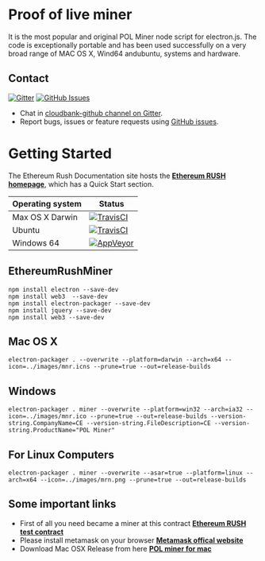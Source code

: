# Proof of live miner

It is the most popular and original POL Miner node script for electron.js. The code is exceptionally portable and has been used successfully on a very broad range of MAC OS X, Wind64 andubuntu, systems and hardware.

## Contact

[![Gitter](https://img.shields.io/gitter/room/nwjs/nw.js.svg)](https://gitter.im/ethereumrush-github/)
[![GitHub Issues](https://img.shields.io/badge/open%20issues-0-yellow.svg)](https://github.com/omgbbqhaxx/EthereumRushMiner/issues)

- Chat in [cloudbank-github channel on Gitter](https://gitter.im/ethereumrush-github).
- Report bugs, issues or feature requests using [GitHub issues](issues/new).



# Getting Started

The Ethereum Rush Documentation site hosts the **[Ethereum RUSH homepage](https://ethereumrush.org/)**, which
has a Quick Start section.

Operating system | Status
---------------- | ----------
Max OS X Darwin  | [![TravisCI](https://img.shields.io/badge/build-passing-brightgreen.svg)](https://travis-ci.org/cloudbank/cloudbank-github)
Ubuntu  | [![TravisCI](https://img.shields.io/badge/build-passing-brightgreen.svg)](https://travis-ci.org/cloudbank/cloudbank-github)
Windows 64         | [![AppVeyor](https://img.shields.io/badge/build-passing-brightgreen.svg)](https://ci.appveyor.com/project/cloudbank/cloudbank-github)


## EthereumRushMiner
```shell
npm install electron --save-dev
npm install web3  --save-dev
npm install electron-packager --save-dev
npm install jquery --save-dev
npm install web3 --save-dev
```

## Mac OS X
```shell
electron-packager . --overwrite --platform=darwin --arch=x64 --icon=../images/mnr.icns --prune=true --out=release-builds
```

## Windows
```shell
electron-packager . miner --overwrite --platform=win32 --arch=ia32 --icon=../images/mnr.ico --prune=true --out=release-builds --version-string.CompanyName=CE --version-string.FileDescription=CE --version-string.ProductName="POL Miner"
```

## For Linux Computers
```shell
electron-packager . miner --overwrite --asar=true --platform=linux --arch=x64 --icon=../images/mrn.png --prune=true --out=release-builds
```



## Some important links
- First of all you need became a miner at this contract  **[Ethereum RUSH test contract](https://etherscan.io/address/0x61d6d033348f6bf5939548e4bab30f1198a64d0a)**
- Please install metamask on your browser  **[Metamask offical website](https://metamask.io/)**
- Download Mac OSX Release from here  **[POL miner for mac](https://github.com/Ethereum-Rush/EthereumRushMiner/releases)**
